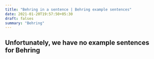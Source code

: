```yaml
---
title: "Behring in a sentence | Behring example sentences"
date: 2021-01-20T19:57:50+05:30
draft: falses
summary: "Behring"
---
```

## Unfortunately, we have no example sentences for Behring                 
